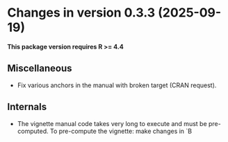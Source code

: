 




<!-- NEWS.md was auto-generated by NEWS.Rmd. Please DO NOT edit by hand!-->

# Changes in version 0.3.3 (2025-09-19)

**This package version requires R \>= 4.4**

## Miscellaneous

- Fix various anchors in the manual with broken target (CRAN request).

## Internals

- The vignette manual code takes very long to execute and must be
  pre-computed. To pre-compute the vignette: make changes in \`B
